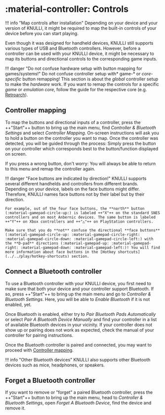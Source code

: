 # :material-controller: Controls

!!! info "Map controls after installation"
    Depending on your device and your version of KNULLI, it might be required to map the built-in controls of your device before you can start playing.

Even though it was designed for handheld devices, KNULLI still supports various types of USB and Bluetooth controllers. However, before a controller can be used with your KNULLI device, it might be necessary to map its buttons and directional controls to the corresponding game inputs.

!!! danger "Do not confuse hardware setup with button mapping for games/systems!"
    Do not confuse controller setup with* game-* or *core-specific* button remapping! This section is about the *global* controller setup to make the *hardware* work. If you want to remap the controls for a specific *game* or *emulation core*, follow the guide for the respective core (e.g. [Retroarch](../retroarch/controls)).

## Controller mapping

To map the buttons and directional inputs of a controller, press the ++"Start"++ button to bring up the main menu, find *Controller & Bluetooth Settings* and select *Controller Mapping*. On-screen instructions will ask you to hold a button on the controller you want to map. Once the controller was detected, you will be guided through the process: Simply press the button on your controller which corresponds best to the button/function displayed on screen.

If you press a wrong button, don't worry: You will always be able to return to this menu and remap the controller again.

!!! danger "Face buttons are indicated by direction!"
    KNULLI supports several different handhelds and controllers from different brands. Depending on your device, labels on the face buttons might differ. Therefore, KNULLI names face buttons not by their label but by their direction.
    
    For example, out of the four face buttons, the **north** button (:material-gamepad-circle-up:) is labeled ++"X"++ on the standard SNES controllers and on most Anbernic devices. The same button is labeled ++"Y"++ on Xbox controllers and ++"△"++ on PlayStation controllers.
    
    Make sure that you do **not** confuse the directional **face buttons** (:material-gamepad-circle-up: :material-gamepad-circle-right: :material-gamepad-circle-down: :material-gamepad-circle-left:) with the **D-pad** directions (:material-gamepad-up: :material-gamepad-right: :material-gamepad-down: :material-gamepad-left:)! You will find more information about face buttons in the [Hotkey shortcuts](../../play/hotkey-shortcuts) section.

## Connect a Bluetooth controller

To use a Bluetooth controller with your KNULLI device, you first need to make sure that both your device and your controller support Bluetooth. If so, press ++"Start"++ to bring up the main menu and go to *Controller & Bluetooth Settings*. Here, you will be able to *Enable Bluetooth* if it is not enabled, yet.

Once Bluetooth is enabled, either try to *Pair Bluetooth Pads Automatically* or select *Pair A Bluetooth Device Manually* and find your controller in a list of available Bluetooth devices in your vicinity. If your controller does not show up or pairing does not work as expected, check the manual of your controller for pairing instructions.

Once the Bluetooth controller is paired and connected, you may want to proceed with [Controller mapping](#controller-mapping).

!!! info "Other Bluetooth devices"
    KNULLI also supports other Bluetooth devices such as mice, headphones, or speakers.


## Forget a Bluetooth controller

If you want to remove or "forget" a paired Bluetooth controller, press the ++"Start"++ button to bring up the main menu, head to *Controller & Bluetooth Settings*, open *Forget A Bluetooth Device*, find the device and remove it.
